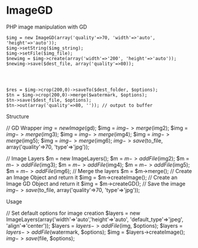 ImageGD
=======

PHP image manipulation with GD



    $img = new ImageGD(array('quality'=>70, 'width'=>'auto', 'height'=>'auto'));
    $img->setString($img_string);
    $img->setFile($img_file);
    $newimg = $img->create(array('width'=>'200', 'height'=>'auto'));
    $newimg->save($dest_file, array('quality'=>80));




    $res = $img->crop(200,0)->saveTo($dest_folder, $options);
    $tn = $img->crop(200,0)->merge($watermark, $options);
    $tn->save($dest_file, $options);
    $tn->out(array('quality'=>80, '')); // output to buffer

Structure

// GD Wrapper
$img = new Image($gd);
$img = $img->merge($img2);
$img = $img->merge($img3);
$img = $img->merge($img4);
$img = $img->merge($img5);
$img = $img->merge($img6);
$img->save($to_file, array('quality'=>70, 'type'=>'jpg'));


// Image Layers
$m = new ImageLayers();
$m = $m->addFile($img2);
$m = $m->addFile($img3);
$m = $m->addFile($img4);
$m = $m->addFile($img5);
$m = $m->addFile($img6);
// Merge the layers
$m = $m->merge();
// Create an Image Object and return it
$img = $m->createImage();
// Create an Image GD Object and return it
$img = $m->createGD();
// Save the image
$img->save($to_file, array('quality'=>70, 'type'=>'jpg'));


Usage

// Set default options for image creation
$layers = new ImageLayers(array('width'=>'auto','height'=>'auto', 'default_type'=>'jpeg', 'align'=>'center'));
$layers = $layers->addFile($img, $options);
$layers = $layers->addFile($watermark, $options);
$img = $layers->createImage();
$img->save($file, $options);
